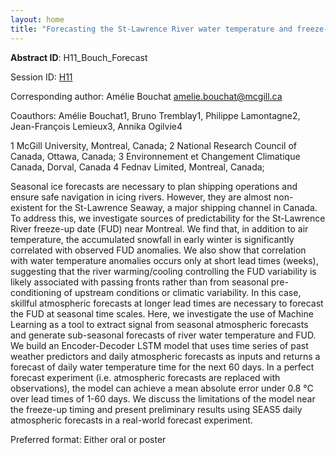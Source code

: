```yaml
---
layout: home
title: "Forecasting the St-Lawrence River water temperature and freeze-up using Machine Learning"
---
```



**Abstract ID**: H11_Bouch_Forecast

Session ID: [H11](.)

Corresponding author: Amélie Bouchat <a href="mailto:amelie.bouchat@mcgill.ca">amelie.bouchat@mcgill.ca</a>

Coauthors: Amélie Bouchat1, Bruno Tremblay1, Philippe Lamontagne2, Jean-François Lemieux3, Annika Ogilvie4
 
 1 McGill University, Montreal, Canada; 
 2 National Research Council of Canada, Ottawa, Canada; 
 3 Environnement et Changement Climatique Canada, Dorval, Canada
 4 Fednav Limited, Montreal, Canada; 

Seasonal ice forecasts are necessary to plan shipping operations and ensure safe navigation in icing rivers. However, they are almost non-existent for the St-Lawrence Seaway, a major shipping channel in Canada. To address this, we investigate sources of predictability for the St-Lawrence River freeze-up date (FUD) near Montreal. We find that, in addition to air temperature, the accumulated snowfall in early winter is significantly correlated with observed FUD anomalies. We also show that correlation with water temperature anomalies occurs only at short lead times (weeks), suggesting that the river warming/cooling controlling the FUD variability is likely associated with passing fronts rather than from seasonal pre-conditioning of upstream conditions or climatic variability. In this case, skillful atmospheric forecasts at longer lead times are necessary to forecast the FUD at seasonal time scales. Here, we investigate the use of Machine Learning as a tool to extract signal from seasonal atmospheric forecasts and generate sub-seasonal forecasts of river water temperature and FUD. We build an Encoder-Decoder LSTM model that uses time series of past weather predictors and daily atmospheric forecasts as inputs and returns a forecast of daily water temperature time for the next 60 days. In a perfect forecast experiment (i.e. atmospheric forecasts are replaced with observations), the model can achieve a mean absolute error under 0.8 °C over lead times of 1-60 days. We discuss the limitations of the model near the freeze-up timing and present preliminary results using SEAS5 daily atmospheric forecasts in a real-world forecast experiment.

Preferred format: Either oral or poster
